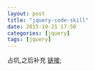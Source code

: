 ```yaml
---
layout: post
title: "jquery-code-skill"
date: 2015-10-21 17:50
categories: [jquery]
tags: [jquery]
---
```


占坑,之后补充
[链接](http://www.wufangbo.com/50-jquery-dai-ma-2/);